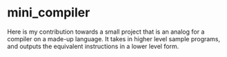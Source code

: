 # mini_compiler
Here is my contribution towards a small project that is an analog for a compiler on a made-up language. It takes in higher level sample programs, and outputs the equivalent instructions in a lower level form.
